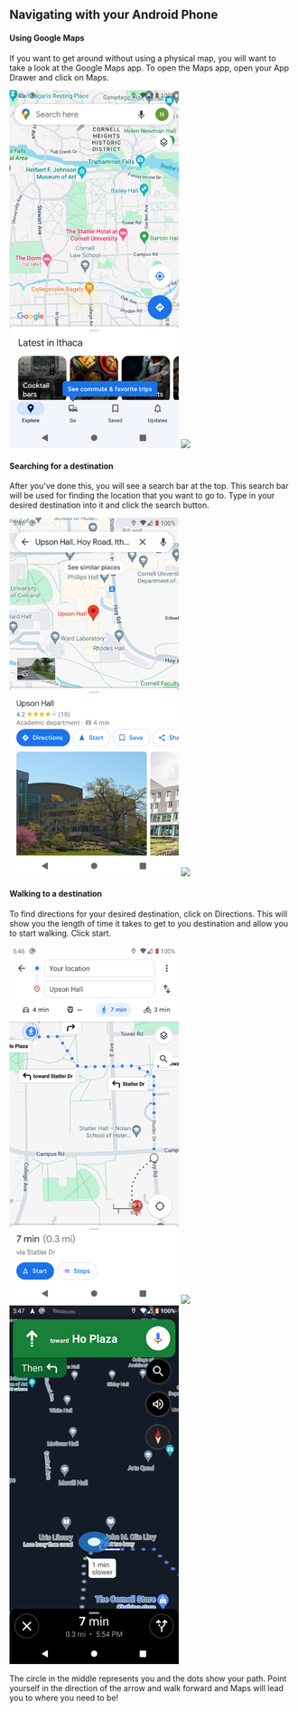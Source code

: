 ## Navigating with your Android Phone

#### Using Google Maps

If you want to get around without using a physical map, you will want to take a look at the Google Maps app. To open the Maps app, open your App Drawer and click on Maps.

<img src="googlemaps.png" width="300">
<img src="openmaps.gif" width="300">

#### Searching for a destination

After you've done this, you will see a search bar at the top. This search bar will be used for finding the location that you want to go to. Type in your desired destination into it and click the search button.

<img src="foundupson.png" width="300">
<img src="typeaddress.gif" width="300">

#### Walking to a destination

To find directions for your desired destination, click on Directions. This will show you the length of time it takes to get to you destination and allow you to start walking. Click start.

<img src="viewingdirectiontoupson.png" width="300">
<img src="startwalking.gif" width="300">
<img src="walkingtoupson.png" width="300">

The circle in the middle represents you and the dots show your path. Point yourself in the direction of the arrow and walk forward and Maps will lead you to where you need to be!